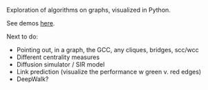 Exploration of algorithms on graphs, visualized in Python.

See demos [here](https://ekmpa.github.io/Network-Science/).

Next to do: 
- Pointing out, in a graph, the GCC, any cliques, bridges, scc/wcc
- Different centrality measures
- Diffusion simulator / SIR model
- Link prediction (visualize the performance w green v. red edges)
- DeepWalk?

